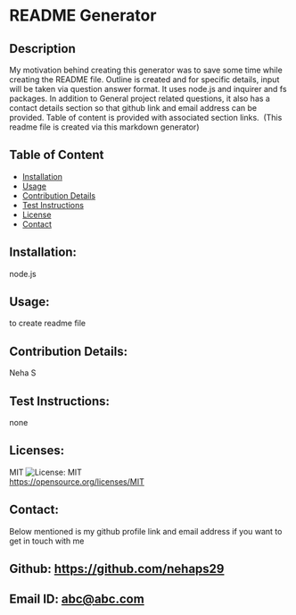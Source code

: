 # README Generator
  ## Description
  My motivation behind creating this generator was to save some time while creating the README file. Outline is created and for specific details, input will be taken via question answer format. It uses node.js and inquirer and fs packages. In addition to General project related questions, it also has a contact details section so that github link and email address can be provided. Table of content is provided with associated section links.  (This readme file is created via this markdown generator)
  ## Table of Content

  - [Installation](#installation)
  - [Usage](#usage)
  - [Contribution Details](#contribution-details)
  - [Test Instructions](#test-instructions) 
  - [License](#licenses)
  - [Contact](#contact)
  
  

  ## Installation: 
  node.js
  ## Usage:
  to create readme file
  ## Contribution Details: 
  Neha S
  ## Test Instructions: 
  none

  ## Licenses: 
  MIT
  ![License: MIT](https://img.shields.io/badge/License-MIT-yellow.svg)    
  https://opensource.org/licenses/MIT 

  
  ## Contact: 
  Below mentioned is my github profile link and email address if you want to get in touch with me

  ## Github: https://github.com/nehaps29
  ## Email ID: abc@abc.com
